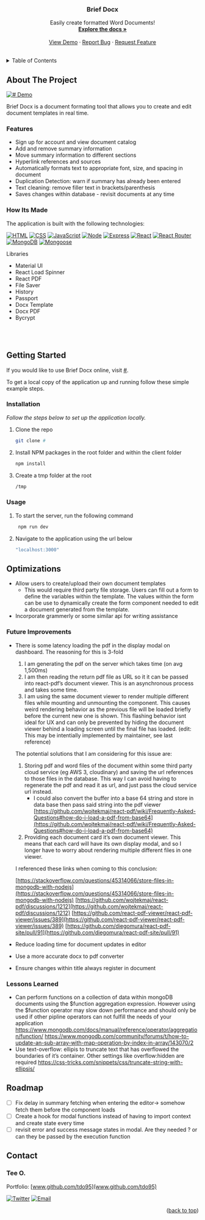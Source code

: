 <!-- This readme was adapated from a template created by Othneil Drew on Github. If you'd like to use this template visit: https://github.com/othneildrew/Best-README-Template -->
<a name="readme-top"></a>


<!-- PROJECT SHIELDS -->
<!--
*** I'm using markdown "reference style" links for readability.
*** Reference links are enclosed in brackets [ ] instead of parentheses ( ).
*** See the bottom of this document for the declaration of the reference variables
*** for contributors-url, forks-url, etc. This is an optional, concise syntax you may use.
*** https://www.markdownguide.org/basic-syntax/#reference-style-links
-->
<!-- [![Contributors][contributors-shield]][contributors-url] -->
<!-- [![Issues][issues-shield]][issues-url] -->
<!-- [![Stargazers][stars-shield]][stars-url] -->
<!-- [![MIT License][license-shield]][license-url] -->
<!-- [![LinkedIn][linkedin-shield]][linkedin-url] -->
<!-- [![Forks][forks-shield]][forks-url] -->


<!-- PROJECT LOGO -->
<br />
<div align="center">
  <!-- <a href="#">
    <img src="#" alt="Logo" width="80" height="80">
  </a> -->

  <h3 align="center">Brief Docx</h3>

  <p align="center">
    Easily create formatted Word Documents!
    <br />
    <a href="#"><strong>Explore the docs »</strong></a>
    <br />
    <br />
    <a href="https://github.com/tdo95/brief-docx">View Demo</a>
    ·
    <a href="https://github.com/tdo95/brief-docx/issues">Report Bug</a>
    ·
    <a href="https://github.com/tdo95/brief-docx/issues">Request Feature</a>
  </p>
</div>
<br />


<!-- TABLE OF CONTENTS -->
<details>
  <summary>Table of Contents</summary>
  <ol>
    <li>
      <a href="#about-the-project">About The Project</a>
      <ul>
      <li><a href="#features">Features</a></li>
        <li><a href="#how-its-made">How Its Made</a></li>
      </ul>
    </li>
    <li>
      <a href="#getting-started">Getting Started</a>
      <ul>
        <!-- <li><a href="#prerequisites">Prerequisites</a></li> -->
        <li><a href="#installation">Installation</a></li>
        <li><a href="#usage">Usage</a></li>
      </ul>
    </li>
    <li>
        <a href="#optimizations">Optimizations</a>
        <ul>
         <li><a href="#future-improvements">Future Improvements</a></li>
         <li><a href="#lessons-learned">Lessons Learned</a></li>
        </ul>
    </li>
    <li><a href="#roadmap">Roadmap</a></li>
    <!-- <li><a href="#contributing">Contributing</a></li> -->
    <!-- <li><a href="#license">License</a></li> -->
    <li><a href="#contact">Contact</a></li>
    <li><a href="#acknowledgments">Acknowledgments</a></li>
  </ol>
</details>


<!-- ABOUT THE PROJECT -->
## About The Project

[![# Demo][product-screenshot]](https://github.com/tdo95/brief-docx/)

Brief Docx is a document formating tool that allows you to create and edit document templates in real time.

### Features
- Sign up for account and view document catalog
- Add and remove summary information
- Move summary information to different sections
- Hyperlink references and sources
- Automatically formats text to appropriate font, size, and spacing in document
- Duplication Detection: warn if summary has already been entered
- Text cleaning: remove filler text in brackets/parenthesis
- Saves changes within database - revisit documents at any time

### How Its Made

The application is built with the following technologies:

 [![HTML][HTML5]][HTML5-url]
 [![CSS][CSS3]][CSS3-url]
 [![JavaScript][Javascript]][Javascript-url]
 [![Node][Node.js]][Node.js-url]
 [![Express][Express.js]][Express.js-url]
 [![React][React.js]][React-url]
 [![React Router][React-Router]][React-Router-url]
 [![MongoDB][MongoDB]][MongoDB-url]
 [![Mongoose][Mongoose]][Mongoose-url]


 Libraries
 - Material UI
 - React Load Spinner
 - React PDF
 - File Saver
 - History
 - Passport
 - Docx Template
 - Docx PDF
 - Bycrypt
 
<br><br>

<!-- GETTING STARTED -->
## Getting Started

If you would like to use Brief Docx online, visit [#](#). 

To get a local copy of the application up and running follow these simple example steps.

<!-- ### Prerequisites

This is an example of how to list things you need to use the software and how to install them.
* npm
  ```sh
  npm install npm@latest -g
  ``` -->

### Installation

_Follow the steps below to set up the application locally._

1. Clone the repo
   ```sh
   git clone #
   ```
2. Install NPM packages in the root folder and within the client folder
   ```sh
   npm install
   ```
3. Create a tmp folder at the root
   ```sh
   /tmp 
   ```

### Usage

1. To start the server, run the following command
   ```sh
    npm run dev  
   ```
2. Navigate to the application using the url below
   ```sh
   "localhost:3000"
   ```


<!-- OPTIMIZATIONS -->
## Optimizations
- Allow users to create/upload their own document templates
  - This would require third party file storage. Users can fill out a form to define the variables within the template. The values within the form can be use to dynamically create the form component needed to edit a document generated from the template.
- Incorporate grammerly or some similar api for writing assistance
### Future Improvements

- There is some latency loading the pdf in the display modal on dashboard. The reasoning for this is 3-fold
    1. I am generating the pdf on the server which takes time (on avg 1,500ms)
    2. I am then reading the return pdf file as URL so it it can be passed into react-pdf’s document viewer. This is an asynchronous process and takes some time.
    3. I am using the same document viewer to render multiple different files while mounting and unmounting the component. This causes weird rendering behavior as the previous file will be loaded briefly before the current new one is shown. This flashing behavior isnt ideal for UX and can only be prevented by hiding the document viewer behind a loading screen until the final file has loaded. (edit: This may be intentially implemented by maintainer, see last reference)
    
    The potential solutions that I am considering for this issue are:
    
    1. Storing pdf and word files of the document within some third party cloud service (eg AWS 3, cloudinary) and saving the url references to those files in the database. This way I can avoid having to regenerate the pdf and read it as url, and just pass the cloud service url instead.
        - I could also convert the buffer into a base 64 string and store in data base then pass said string into the pdf viewer [https://github.com/wojtekmaj/react-pdf/wiki/Frequently-Asked-Questions#how-do-i-load-a-pdf-from-base64](https://github.com/wojtekmaj/react-pdf/wiki/Frequently-Asked-Questions#how-do-i-load-a-pdf-from-base64)
    2. Providing each document card it’s own document viewer. This means that each card will have its own display modal, and so I longer have to worry about rendering multiple different files in one viewer.
    
    I referenced these links when coming to this conclusion:
    
    [https://stackoverflow.com/questions/45314066/store-files-in-mongodb-with-nodejs](https://stackoverflow.com/questions/45314066/store-files-in-mongodb-with-nodejs)
    [https://github.com/wojtekmaj/react-pdf/discussions/1212](https://github.com/wojtekmaj/react-pdf/discussions/1212)
    [https://github.com/react-pdf-viewer/react-pdf-viewer/issues/389](https://github.com/react-pdf-viewer/react-pdf-viewer/issues/389)
    [https://github.com/diegomura/react-pdf-site/pull/91](https://github.com/diegomura/react-pdf-site/pull/91)
- Reduce loading time for document updates in editor
- Use a more accurate docx to pdf converter
- Ensure changes within title always register in document
### Lessons Learned

- Can perform functions on a collection of data within mongoDB documents using the $function aggregation expression. However using the $function operator may slow down performance and should only be used if other pipline operators can not fulfill the needs of your application https://www.mongodb.com/docs/manual/reference/operator/aggregation/function/  https://www.mongodb.com/community/forums/t/how-to-update-an-sub-array-with-map-operation-by-index-in-array/143070/2
- Use text-overflow: ellipis to truncate text that has overflowed the boundaries of it’s container. Other settings like overflow:hidden are required https://css-tricks.com/snippets/css/truncate-string-with-ellipsis/


<!-- ROADMAP -->
## Roadmap

- [ ]  Fix delay in summary fetching when entering the editor→ somehow fetch them before the component loads
- [ ]  Create a hook for modal functions instead of having to import context and create state every time
- [ ]  revisit error and success message states in modal. Are they needed ? or can they be passed by the execution function

<!-- See the [open issues](https://github.com/tdo95/discolist/issues) for a list of proposed features (and known issues). -->


<!-- CONTRIBUTING -->
<!-- ## Contributing

Contributions are what make the open source community such an amazing place to learn, inspire, and create. Any contributions you make are **greatly appreciated**.

If you have a suggestion that would make this better, please fork the repo and create a pull request. You can also simply open an issue with the tag "enhancement".
Don't forget to give the project a star! Thanks again!

1. Fork the Project
2. Create your Feature Branch (`git checkout -b feature/AmazingFeature`)
3. Commit your Changes (`git commit -m 'Add some AmazingFeature'`)
4. Push to the Branch (`git push origin feature/AmazingFeature`)
5. Open a Pull Request

<p align="right">(<a href="#readme-top">back to top</a>)</p> -->


<!-- CONTACT -->
## Contact

### **Tee O.**
Portfolio: [www.github.com/tdo95](www.github.com/tdo95)

[![Twitter][twitter-shield]][twitter-url]
[![Email][email-shield]][email-url]

<p align="right">(<a href="#readme-top">back to top</a>)</p>


<!-- ACKNOWLEDGMENTS -->
<!-- ## Acknowledgments

Use this space to list resources you find helpful and would like to give credit to. I've included a few of my favorites to kick things off!

* [Choose an Open Source License](https://choosealicense.com)
* [GitHub Emoji Cheat Sheet](https://www.webpagefx.com/tools/emoji-cheat-sheet)
* [Malven's Flexbox Cheatsheet](https://flexbox.malven.co/)
* [Malven's Grid Cheatsheet](https://grid.malven.co/)
* [Img Shields](https://shields.io)
* [GitHub Pages](https://pages.github.com)
* [Font Awesome](https://fontawesome.com)
* [React Icons](https://react-icons.github.io/react-icons/search)

<p align="right">(<a href="#readme-top">back to top</a>)</p> -->





<!-- MARKDOWN LINKS & IMAGES -->
<!-- https://www.markdownguide.org/basic-syntax/#reference-style-links -->
<!-- Ready-Made Badges: https://github.com/Ileriayo/markdown-badges -->
[contributors-shield]: https://img.shields.io/github/contributors/tdo95/discolist.svg?style=for-the-badge
[contributors-url]: https://github.com/tdo95/discolist/graphs/contributors
[forks-shield]: https://img.shields.io/github/forks/tdo95/discolist.svg?style=for-the-badge
[forks-url]: https://github.com/tdo95/discolist/network/members
[stars-shield]: https://img.shields.io/github/stars/tdo95/discolist.svg?style=for-the-badge
[stars-url]: https://github.com/tdo95/discolist/stargazers
[issues-shield]: https://img.shields.io/github/issues/tdo95/discolist.svg?style=for-the-badge
[issues-url]: https://github.com/tdo95/discolist/issues
[license-shield]: https://img.shields.io/github/license/tdo95/discolist.svg?style=for-the-badge
[license-url]: https://github.com/tdo95/discolist/blob/master/LICENSE.txt

<!-- SOCIALS BADGES -->
[linkedin-shield]: https://img.shields.io/badge/-LinkedIn-black.svg?style=for-the-badge&logo=linkedin&colorB=555
[linkedin-url]: https://linkedin.com/in/tee-o
[twitter-shield]: https://img.shields.io/badge/Twitter-%231DA1F2.svg?style=for-the-badge&logo=Twitter&logoColor=white
[twitter-url]: https://twitter.com/teeintech
[email-shield]: https://img.shields.io/badge/tdopress@gmail.com-000000?style=for-the-badge&logo=gmail&logoColor=white
[email-url]: mailto:tdopress@gmail.com

<!-- DEMO IMAGE -->
<!-- EXAMPLE: [product-screenshot]: /discolist-demo.gif -->
[product-screenshot]: /client/public/bf-demo-fast.gif

<!-- LIBRARIES BADGES -->
[Next.js]: https://img.shields.io/badge/next.js-000000?style=for-the-badge&logo=nextdotjs&logoColor=white
[Next-url]: https://nextjs.org/
[React.js]: https://img.shields.io/badge/React-20232A?style=for-the-badge&logo=react&logoColor=61DAFB
[React-url]: https://reactjs.org/
[Vue.js]: https://img.shields.io/badge/Vue.js-35495E?style=for-the-badge&logo=vuedotjs&logoColor=4FC08D
[Vue-url]: https://vuejs.org/
[Angular.io]: https://img.shields.io/badge/Angular-DD0031?style=for-the-badge&logo=angular&logoColor=white
[Angular-url]: https://angular.io/
[Svelte.dev]: https://img.shields.io/badge/Svelte-4A4A55?style=for-the-badge&logo=svelte&logoColor=FF3E00
[Svelte-url]: https://svelte.dev/
[Laravel.com]: https://img.shields.io/badge/Laravel-FF2D20?style=for-the-badge&logo=laravel&logoColor=white
[Laravel-url]: https://laravel.com
[Bootstrap.com]: https://img.shields.io/badge/Bootstrap-563D7C?style=for-the-badge&logo=bootstrap&logoColor=white
[Bootstrap-url]: https://getbootstrap.com
[JQuery.com]: https://img.shields.io/badge/jQuery-0769AD?style=for-the-badge&logo=jquery&logoColor=white
[JQuery-url]: https://jquery.com 
[HTML5]: https://img.shields.io/badge/html5-%23E34F26.svg?style=for-the-badge&logo=html5&logoColor=white
[HTML5-url]: https://developer.mozilla.org/en-US/docs/Glossary/HTML5
[JavaScript]: https://img.shields.io/badge/javascript-090909.svg?style=for-the-badge&logo=javascript&logoColor=%23F7DF1E
[Javascript-url]: https://developer.mozilla.org/en-US/docs/Web/JavaScript
[CSS3]: https://img.shields.io/badge/css3-%231572B6.svg?style=for-the-badge&logo=css3&logoColor=white
[CSS3-url]: https://developer.mozilla.org/en-US/docs/Web/CSS
[Node.js]: https://img.shields.io/badge/node.js-333333?style=for-the-badge&logo=node.js&logoColor=44883e
[Node.js-url]: https://nodejs.org/en/
[Express.js]: https://img.shields.io/badge/express.js-%23404d59.svg?style=for-the-badge&logo=express&logoColor=%2361DAFB
[Express.js-url]: https://expressjs.com/
[React-Router]: https://img.shields.io/badge/React%20Router-ff0000?style=for-the-badge&logo=react&logoColor=ffffff
[React-Router-url]: https://reactrouter.com/en/main
[Mongoose]: https://img.shields.io/badge/Mongoose-911f19?style=for-the-badge&logo=mongoose&logoColor=ffffff
[Mongoose-url]: https://mongoosejs.com/
[MongoDB]: https://img.shields.io/badge/MongoDB-224a12?style=for-the-badge&logo=mongodb&logoColor=ffffff
[MongoDB-url]: https://www.mongodb.com/

<!-- EXTRAS -->
<!-- # Edit these as needed -->
[Spotify-api]: https://img.shields.io/badge/Spotify%20API-000000?style=for-the-badge&logo=spotify&logoColor=1DB954
[Spotify-url]: https://developer.spotify.com/documentation/web-api/quick-start/ 

